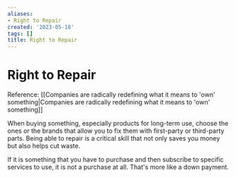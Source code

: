 ```yaml
---
aliases:
- Right to Repair
created: '2023-05-18'
tags: []
title: Right to Repair
---
```


# Right to Repair

Reference: [[Companies are radically redefining what it means to 'own' something|Companies are radically redefining what it means to 'own' something]]

When buying something, especially products for long-term use, choose the ones or the brands that allow you to fix them with first-party or third-party parts. Being able to repair is a critical skill that not only saves you money but also helps cut waste. 

If it is something that you have to purchase and then subscribe to specific services to use, it is not a purchase at all. That's more like a down payment.